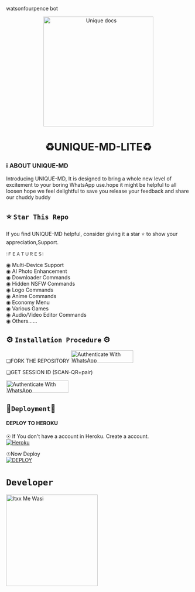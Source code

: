 watsonfourpence bot<p align="center">
  <a href="https://github.com/Itxxwasi/UNIQUE-MD">
    <img alt="Unique docs" height="300" src="https://i.imgur.com/GTxuIJ0.jpeg">
  </a>
</p>
    



<h1 align="center"> ♻️UNIQUE-MD-LITE♻️ </h1> 

 ### ℹ️ **ABOUT UNIQUE-MD**
 Introducing UNIQUE-MD, It is designed to bring a whole new level of excitement to your boring WhatsApp use.hope it might be helpful to all loosen hope we feel delightful to save you release your feedback and share our chuddy buddy </p>



   
   

  



## ⭐ `Star This Repo`
If you find UNIQUE-MD helpful, consider giving it a star ⭐ to show your appreciation,Support.



`🕯ＦＥＡＴＵＲＥＳ🕯`


◉ Multi-Device Support  
◉ AI Photo Enhancement  
◉ Downloader Commands  
◉ Hidden NSFW Commands  
◉ Logo Commands  
◉ Anime Commands  
◉ Economy Menu  
◉ Various Games  
◉ Audio/Video Editor Commands                   
◉ Others...... 

## ⚙️ ```Installation Procedure``` ⚙️


❏FORK THE REPOSITORY 
  <a href="https://github.com/Itxxwasi/UNIQUE-MD/fork" target="_blank">
  <img src="https://img.shields.io/badge/FORK UNIQUE-black?style=for-the-badge&logo=render" alt="Authenticate With WhatsApp" width="170" height="34">
</a>




❏GET SESSION ID 
(SCAN-QR+pair)           
 
<a href="https://pair-qr-wasi-md.onrender.com" target="_blank">
  <img src="https://img.shields.io/badge/SESSION ID-black?style=for-the-badge&logo=render" alt="Authenticate With WhatsApp" width="170" height="34">
</a>





## 🎈`Deployment`🎈
#### DEPLOY TO HEROKU 

☉ If You don't have a account in Heroku. Create a account.
    <br>
<a href='https://signup.heroku.com/' target="_blank"><img alt='Heroku' src='https://img.shields.io/badge/-Create-black?style=for-the-badge&logo=heroku&logoColor=white'/></a>

☉Now Deploy
    <br>
<a href='https://dashboard.heroku.com/new?template=https://github.com/Itxxwasi/UNIQUE-MD' target="_blank"><img alt='DEPLOY' src='https://img.shields.io/badge/-DEPLOY-black?style=for-the-badge&logo=heroku&logoColor=white'/></a>

# `Developer`

 <a href="https://github.com/Itxxwasi"><img src="https://github.com/Itxxwasi.png" width="250" height="250" alt="Itxx Me Wasi"/></a>



